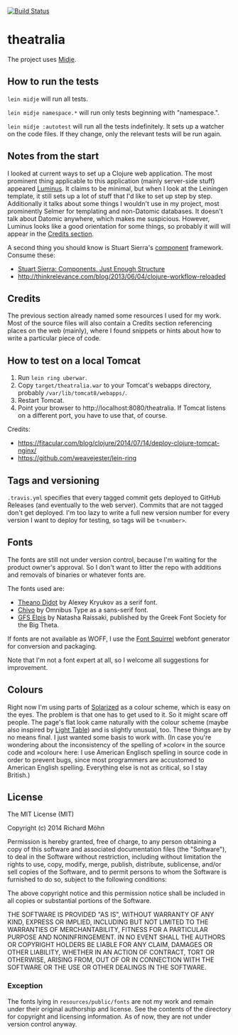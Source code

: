 [![Build Status](https://travis-ci.org/rmoehn/theatralia.svg?branch=master)](https://travis-ci.org/rmoehn/theatralia)

# theatralia

The project uses [Midje](https://github.com/marick/Midje/).

## How to run the tests

`lein midje` will run all tests.

`lein midje namespace.*` will run only tests beginning with "namespace.".

`lein midje :autotest` will run all the tests indefinitely. It sets up a
watcher on the code files. If they change, only the relevant tests will be
run again.

## Notes from the start

I looked at current ways to set up a Clojure web application. The most
prominent thing applicable to this application (mainly server-side
stuff) appeared [Luminus](http://www.luminusweb.net/). It claims to be
minimal, but when I look at the Leiningen template, it still sets up a
lot of stuff that I'd like to set up step by step. Additionally it talks
about some things I wouldn't use in my project, most prominently Selmer
for templating and non-Datomic databases. It doesn't talk about Datomic
anywhere, which makes me suspicious. However, Luminus looks like a good
orientation for some things, so probably it will will appear in the
[Credits section](#credits).

A second thing you should know is Stuart Sierra's
[component](https://github.com/stuartsierra/component) framework.
Consume these:

 - [Stuart Sierra: Components. Just Enough Structure](http://youtu.be/13cmHf_kt-Q) 
 - http://thinkrelevance.com/blog/2013/06/04/clojure-workflow-reloaded 

## Credits <a name="credits"></a>

The previous section already named some resources I used for my work. Most of
the source files will also contain a Credits section referencing places on the
web (mainly), where I found snippets or hints about how to write a particular
piece of code.

## How to test on a local Tomcat

 1. Run `lein ring uberwar`.
 2. Copy `target/theatralia.war` to your Tomcat's webapps directory, probably
    `/var/lib/tomcat8/webapps/`.
 3. Restart Tomcat.
 4. Point your browser to http://localhost:8080/theatralia. If Tomcat listens on
    a different port, you have to use that, of course.

Credits:
 
 - https://fitacular.com/blog/clojure/2014/07/14/deploy-clojure-tomcat-nginx/
 - https://github.com/weavejester/lein-ring

## Tags and versioning

`.travis.yml` specifies that every tagged commit gets deployed to GitHub
Releases (and eventually to the web server). Commits that are not tagged don't
get deployed. I'm too lazy to write a full new version number for every version
I want to deploy for testing, so tags will be `t<number>`.

## Fonts

The fonts are still not under version control, because I'm waiting for the
product owner's approval. So I don't want to litter the repo with additions and
removals of binaries or whatever fonts are.

The fonts used are:

 - [Theano Didot](http://www.fontsquirrel.com/fonts/Theano-Didot) by Alexey
   Kryukov as a serif font.
 - [Chivo](http://www.omnibus-type.com/) by Omnibus Type as a sans-serif font.
 - [GFS Elpis](http://www.greekfontsociety.gr/pages/en_typefaces20th.html) by
   Natasha Raissaki, published by the Greek Font Society for the Big Theta.

If fonts are not available as WOFF, I use the [Font
Squirrel](http://www.fontsquirrel.com/) webfont generator for conversion and
packaging.

Note that I'm not a font expert at all, so I welcome all suggestions for
improvement.

## Colours

Right now I'm using parts of [Solarized](http://ethanschoonover.com/solarized)
as a colour scheme, which is easy on the eyes. The problem is that one has to
get used to it. So it might scare off people. The page's flat look came
naturally with the colour scheme (maybe also inspired by [Light
Table](http://lighttable.com/)) and is slightly unusual, too. These things are
by no means final. I just wanted some basis to work with. (In case you're
wondering about the inconsistency of the spelling of »color« in the source code
and »colour« here: I use American Englisch spelling in source code in order to
prevent bugs, since most programmers are accustomed to American English
spelling. Everything else is not as critical, so I stay British.)

## License

The MIT License (MIT)

Copyright (c) 2014 Richard Möhn

Permission is hereby granted, free of charge, to any person obtaining a copy
of this software and associated documentation files (the "Software"), to deal
in the Software without restriction, including without limitation the rights
to use, copy, modify, merge, publish, distribute, sublicense, and/or sell
copies of the Software, and to permit persons to whom the Software is
furnished to do so, subject to the following conditions:

The above copyright notice and this permission notice shall be included in
all copies or substantial portions of the Software.

THE SOFTWARE IS PROVIDED "AS IS", WITHOUT WARRANTY OF ANY KIND, EXPRESS OR
IMPLIED, INCLUDING BUT NOT LIMITED TO THE WARRANTIES OF MERCHANTABILITY,
FITNESS FOR A PARTICULAR PURPOSE AND NONINFRINGEMENT. IN NO EVENT SHALL THE
AUTHORS OR COPYRIGHT HOLDERS BE LIABLE FOR ANY CLAIM, DAMAGES OR OTHER
LIABILITY, WHETHER IN AN ACTION OF CONTRACT, TORT OR OTHERWISE, ARISING FROM,
OUT OF OR IN CONNECTION WITH THE SOFTWARE OR THE USE OR OTHER DEALINGS IN
THE SOFTWARE.

### Exception

The fonts lying in `resources/public/fonts` are not my work and remain under
their original authorship and license. See the contents of the directory for
copyright and licensing information. As of now, they are not under version
control anyway.
